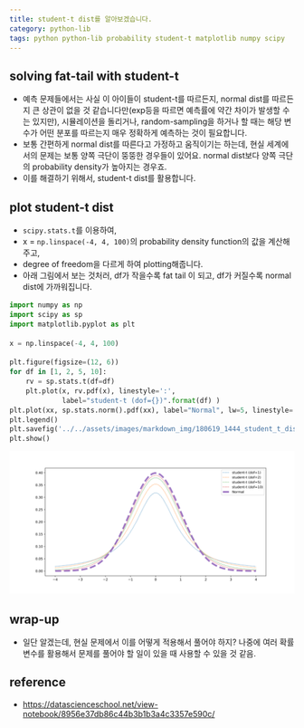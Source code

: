 ```yaml
---
title: student-t dist를 알아보겠습니다. 
category: python-lib
tags: python python-lib probability student-t matplotlib numpy scipy
---
```


## solving fat-tail with student-t

- 예측 문제들에서는 사실 이 아이들이 student-t를 따르든지, normal dist를 따르든지 큰 상관이 없을 것 같습니다만(exp등을 따르면 예측률에 약간 차이가 발생할 수는 있지만), 시뮬레이션을 돌리거나, random-sampling을 하거나 할 때는 해당 변수가 어떤 분포를 따르는지 매우 정확하게 예측하는 것이 필요합니다. 
- 보통 간편하게 normal dist를 따른다고 가정하고 움직이기는 하는데, 현실 세계에서의 문제는 보통 양쪽 극단이 뚱뚱한 경우들이 있어요. normal dist보다 양쪽 극단의 probability density가 높아지는 경우죠. 
- 이를 해결하기 위해서, student-t dist를 활용합니다. 

## plot student-t dist

- `scipy.stats.t`를 이용하여, 
- x = `np.linspace(-4, 4, 100)`의 probability density function의 값을 계산해주고, 
- degree of freedom을 다르게 하여 plotting해줍니다.
- 아래 그림에서 보는 것처러, df가 작을수록 fat tail 이 되고, df가 커질수록 normal dist에 가까워집니다. 

```python
import numpy as np 
import scipy as sp 
import matplotlib.pyplot as plt 

x = np.linspace(-4, 4, 100)

plt.figure(figsize=(12, 6))
for df in [1, 2, 5, 10]:
    rv = sp.stats.t(df=df)
    plt.plot(x, rv.pdf(x), linestyle=':',
             label="student-t (dof={})".format(df) )
plt.plot(xx, sp.stats.norm().pdf(xx), label="Normal", lw=5, linestyle='--', alpha=0.9)
plt.legend()
plt.savefig('../../assets/images/markdown_img/180619_1444_student_t_dist.svg')
plt.show()
```

![](/assets/images/markdown_img/180619_1444_student_t_dist.svg)

## wrap-up 

- 일단 알겠는데, 현실 문제에서 이를 어떻게 적용해서 풀어야 하지? 나중에 여러 확률 변수를 활용해서 문제를 풀어야 할 일이 있을 때 사용할 수 있을 것 같음. 

## reference 

- <https://datascienceschool.net/view-notebook/8956e37db86c44b3b1b3a4c3357e590c/>